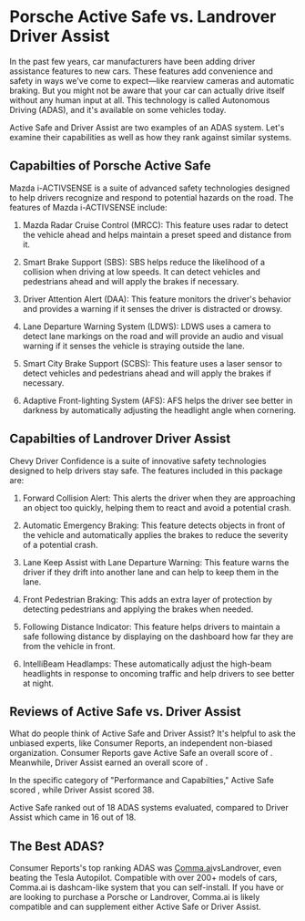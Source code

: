 # Porsche Active Safe vs. Landrover Driver Assist

In the past few years, car manufacturers have been adding driver assistance features to new cars. These features add convenience and safety in ways we've come to expect—like rearview cameras and automatic braking. But you might not be aware that your car can actually drive itself without any human input at all. This technology is called Autonomous Driving (ADAS), and it's available on some vehicles today.

Active Safe and Driver Assist are two examples of an ADAS system. Let's examine their capabilities as well as how they rank against similar systems.

## Capabilties of Porsche Active Safe

Mazda i-ACTIVSENSE is a suite of advanced safety technologies designed to help drivers recognize and respond to potential hazards on the road. The features of Mazda i-ACTIVSENSE include: 

1. Mazda Radar Cruise Control (MRCC): This feature uses radar to detect the vehicle ahead and helps maintain a preset speed and distance from it. 

2. Smart Brake Support (SBS): SBS helps reduce the likelihood of a collision when driving at low speeds. It can detect vehicles and pedestrians ahead and will apply the brakes if necessary. 

3. Driver Attention Alert (DAA): This feature monitors the driver&#39;s behavior and provides a warning if it senses the driver is distracted or drowsy. 

4. Lane Departure Warning System (LDWS): LDWS uses a camera to detect lane markings on the road and will provide an audio and visual warning if it senses the vehicle is straying outside the lane. 

5. Smart City Brake Support (SCBS): This feature uses a laser sensor to detect vehicles and pedestrians ahead and will apply the brakes if necessary. 

6. Adaptive Front-lighting System (AFS): AFS helps the driver see better in darkness by automatically adjusting the headlight angle when cornering.

## Capabilties of Landrover Driver Assist

Chevy Driver Confidence is a suite of innovative safety technologies designed to help drivers stay safe. The features included in this package are:

1. Forward Collision Alert: This alerts the driver when they are approaching an object too quickly, helping them to react and avoid a potential crash.

2. Automatic Emergency Braking: This feature detects objects in front of the vehicle and automatically applies the brakes to reduce the severity of a potential crash.

3. Lane Keep Assist with Lane Departure Warning: This feature warns the driver if they drift into another lane and can help to keep them in the lane.

4. Front Pedestrian Braking: This adds an extra layer of protection by detecting pedestrians and applying the brakes when needed.

5. Following Distance Indicator: This feature helps drivers to maintain a safe following distance by displaying on the dashboard how far they are from the vehicle in front.

6. IntelliBeam Headlamps: These automatically adjust the high-beam headlights in response to oncoming traffic and help drivers to see better at night.

## Reviews of Active Safe vs. Driver Assist
What do people think of Active Safe and Driver Assist? It's helpful to ask the unbiased experts, like Consumer Reports, an independent non-biased organization. Consumer Reports gave Active Safe an overall score of . Meanwhile, Driver Assist earned an overall score of .

In the specific category of "Performance and Capabilties," Active Safe scored , while Driver Assist scored 38.

Active Safe ranked  out of 18 ADAS systems evaluated, compared to Driver Assist which came in 16 out of 18.

## The Best ADAS?
Consumer Reports's top ranking ADAS was [Comma.ai](https://comma.ai?utm_medium=ref&utm_source=jwith&utm_campaign=Porsche)vsLandrover, even beating the Tesla Autopilot. Compatible with over 200+ models of cars, Comma.ai is dashcam-like system that you can self-install. If you have or are looking to purchase a Porsche or Landrover, Comma.ai is likely compatible and can supplement either Active Safe or Driver Assist. 

